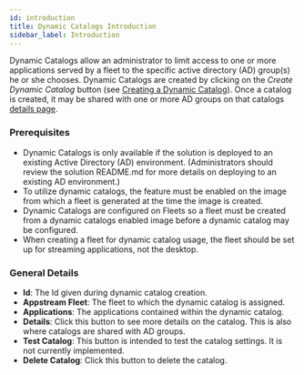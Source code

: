 ```yaml
---
id: introduction
title: Dynamic Catalogs Introduction
sidebar_label: Introduction
---
```


Dynamic Catalogs allow an administrator to limit access to one or more applications served by a fleet to the specific active directory (AD) group(s) he or she chooses. Dynamic Catalogs are created by clicking on the *Create Dynamic Catalog* button (see [Creating a Dynamic Catalog](create-dynamic-catalog)). Once a catalog is created, it may be shared with one or more AD groups on that catalogs [details page](dynamic-catalog-details).

### Prerequisites
- Dynamic Catalogs is only available if the solution is deployed to an existing Active Directory (AD) environment. (Administrators should review the solution README.md for more details on deploying to an existing AD environment.)
- To utilize dynamic catalogs, the feature must be enabled on the image from which a fleet is generated at the time the image is created.
- Dynamic Catalogs are configured on Fleets so a fleet must be created from a dynamic catalogs enabled image before a dynamic catalog may be configured.
- When creating a fleet for dynamic catalog usage, the fleet should be set up for streaming applications, not the desktop.

### General Details
- **Id**: The Id given during dynamic catalog creation.
- **Appstream Fleet**: The fleet to which the dynamic catalog is assigned.
- **Applications**: The applications contained within the dynamic catalog.
- **Details**: Click this button to see more details on the catalog. This is also where catalogs are shared with AD groups.
- **Test Catalog**: This button is intended to test the catalog settings. It is not currently implemented.
- **Delete Catalog**: Click this button to delete the catalog.